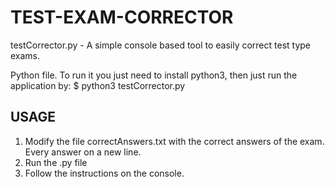 # TEST-EXAM-CORRECTOR
testCorrector.py - A simple console based tool to easily correct test type exams.

Python file. To run it you just need to install python3, then just run the application by:
  $ python3 testCorrector.py
  
## USAGE
1. Modify the file correctAnswers.txt with the correct answers of the exam. Every answer on a new line.
2. Run the .py file
3. Follow the instructions on the console.
